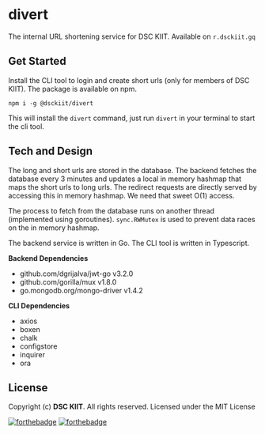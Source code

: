 # divert

The internal URL shortening service for DSC KIIT. Available on `r.dsckiit.gq`

## Get Started

Install the CLI tool to login and create short urls (only for members of DSC KIIT). The package is available on npm.

```
npm i -g @dsckiit/divert
```

This will install the `divert` command, just run `divert` in your terminal to start the cli tool.

## Tech and Design

The long and short urls are stored in the database. The backend fetches the database every 3 minutes
and updates a local in memory hashmap that maps the short urls to long urls. The redirect requests are directly served 
by accessing this in memory hashmap. We need that sweet O(1) access.

The process to fetch from the database runs on another thread (implemented using goroutines). 
`sync.RWMutex` is used to prevent data races on the in memory hashmap.

The backend service is written in Go. The CLI tool is written in Typescript.

**Backend Dependencies**

* github.com/dgrijalva/jwt-go v3.2.0
* github.com/gorilla/mux v1.8.0
* go.mongodb.org/mongo-driver v1.4.2

**CLI Dependencies**

* axios
* boxen
* chalk
* configstore
* inquirer
* ora

## License

Copyright (c) **DSC KIIT**. All rights reserved. Licensed under the MIT License

[![forthebadge](https://forthebadge.com/images/badges/made-with-go.svg)](https://forthebadge.com)
[![forthebadge](https://forthebadge.com/images/badges/uses-js.svg)](https://forthebadge.com)